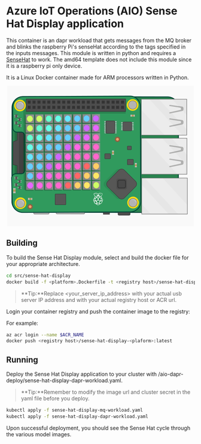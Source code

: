 # Azure IoT Operations (AIO) Sense Hat Display application

This container is an dapr workload that gets messages from the MQ broker and blinks the raspberry Pi's senseHat according to the tags specified in the inputs messages. This module is written in python and requires a [SenseHat](https://www.raspberrypi.org/products/sense-hat/) to work. The amd64 template does not include this module since it is a raspberry pi only device.

It is a Linux Docker container made for ARM processors written in Python.

<p align="center">
    <img src="../../assets/sense-hat-device.png" alt="sense hat display">
</p>

## Building
To build the Sense Hat Display module, select and build the docker file for your appropriate architecture.

```bash
cd src/sense-hat-display
docker build -f <platform>.Dockerfile -t <registry host>/sense-hat-display-<platform>:latest .
```
> **Tip:**Replace <your_server_ip_address> with your actual usb server IP address and <registry host> with your actual registry host or ACR url.

Login your container registry and push the container image to the registry:

For example:

```bash
az acr login --name $ACR_NAME
docker push <registry host>/sense-hat-display-<plaform>:latest
```

## Running
Deploy the Sense Hat Display application to your cluster with /aio-dapr-deploy/sense-hat-display-dapr-workload.yaml. 

> **Tip:**Remember to modify the image url and cluster secret in the yaml file before you deploy.

```bash
kubectl apply -f sense-hat-display-mq-workload.yaml
kubectl apply -f sense-hat-display-dapr-workload.yaml
```
Upon successful deployment, you should see the Sense Hat cycle through the various model images.
